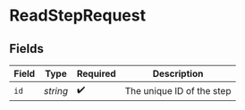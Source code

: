 # ReadStepRequest


## Fields

| Field                     | Type                      | Required                  | Description               |
| ------------------------- | ------------------------- | ------------------------- | ------------------------- |
| `id`                      | *string*                  | :heavy_check_mark:        | The unique ID of the step |
